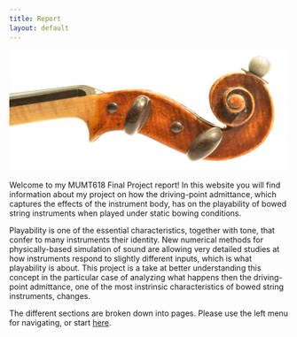 ```yaml
---
title: Report 
layout: default 
---
```


![](img/violin_scroll.jpg)

Welcome to my MUMT618 Final Project report! In this website you will find
information about my project on how the driving-point admittance, which
captures the effects of the instrument body, has on the playability of bowed
string instruments when played under static bowing conditions.

Playability is one of the essential characteristics, together with tone, that
confer to many instruments their identity. New numerical methods for
physically-based simulation of sound are allowing very detailed studies at how
instruments respond to slightly different inputs, which is what playability is
about. This project is a take at better understanding this concept in the
particular case of analyzing what happens then the driving-point admittance,
one of the most instrinsic characteristics of bowed string instruments,
changes.

The different sections are broken down into pages. Please use the left menu for
navigating, or start [here](intro).


